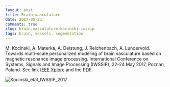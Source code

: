 ```yaml
---
layout: post
title: Brain vasculature
date: 2017-05-23
comments: true
slug: brain-vasculature-kocinski-iwssip
tags: brain, vessels, segmentation
---
```


M. Kocinski, A. Materka, A. Deistung, J. Reichenbach, A. Lundervold. Towards multi-scale personalized modeling of brain vasculature based on magnetic resonance image processing. International Conference on Systems, Signals and Image Processing (IWSSIP), 22-24 May 2017, Poznan, Poland. 
See link [IEEE Xplore](http://ieeexplore.ieee.org/document/7965604) and the [PDF](https://drive.google.com/file/d/1LrQCawJBFNHpmLBc_92sEODxT2K81M9S/view?usp=sharing).
    
![Kocinski_etal_IWSSIP_2017](http://arvidl.github.io/images/kocinski_etal_brain_vasculature_iwssip_ieee_xplore_2017_pptx.png "Kocinski_etal_IWSSIP_2017")

